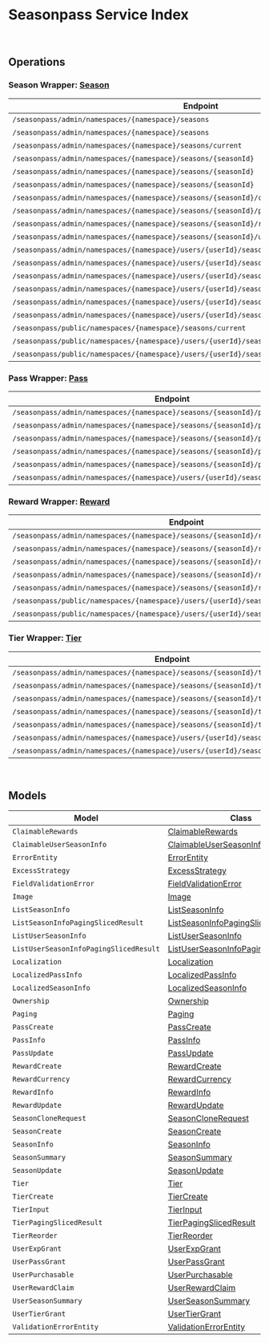# Seasonpass Service Index

&nbsp;  

## Operations

### Season Wrapper:  [Season](../AccelByte.Sdk/Api/Seasonpass/Wrapper/Season.cs)
| Endpoint | Method | ID | Class |
|---|---|---|---|
| `/seasonpass/admin/namespaces/{namespace}/seasons` | GET | QuerySeasons | [QuerySeasons](../AccelByte.Sdk/Api/Seasonpass/Operation/Season/QuerySeasons.cs) |
| `/seasonpass/admin/namespaces/{namespace}/seasons` | POST | CreateSeason | [CreateSeason](../AccelByte.Sdk/Api/Seasonpass/Operation/Season/CreateSeason.cs) |
| `/seasonpass/admin/namespaces/{namespace}/seasons/current` | GET | GetCurrentSeason | [GetCurrentSeason](../AccelByte.Sdk/Api/Seasonpass/Operation/Season/GetCurrentSeason.cs) |
| `/seasonpass/admin/namespaces/{namespace}/seasons/{seasonId}` | GET | GetSeason | [GetSeason](../AccelByte.Sdk/Api/Seasonpass/Operation/Season/GetSeason.cs) |
| `/seasonpass/admin/namespaces/{namespace}/seasons/{seasonId}` | DELETE | DeleteSeason | [DeleteSeason](../AccelByte.Sdk/Api/Seasonpass/Operation/Season/DeleteSeason.cs) |
| `/seasonpass/admin/namespaces/{namespace}/seasons/{seasonId}` | PATCH | UpdateSeason | [UpdateSeason](../AccelByte.Sdk/Api/Seasonpass/Operation/Season/UpdateSeason.cs) |
| `/seasonpass/admin/namespaces/{namespace}/seasons/{seasonId}/clone` | POST | CloneSeason | [CloneSeason](../AccelByte.Sdk/Api/Seasonpass/Operation/Season/CloneSeason.cs) |
| `/seasonpass/admin/namespaces/{namespace}/seasons/{seasonId}/publish` | PUT | PublishSeason | [PublishSeason](../AccelByte.Sdk/Api/Seasonpass/Operation/Season/PublishSeason.cs) |
| `/seasonpass/admin/namespaces/{namespace}/seasons/{seasonId}/retire` | PUT | RetireSeason | [RetireSeason](../AccelByte.Sdk/Api/Seasonpass/Operation/Season/RetireSeason.cs) |
| `/seasonpass/admin/namespaces/{namespace}/seasons/{seasonId}/unpublish` | PUT | UnpublishSeason | [UnpublishSeason](../AccelByte.Sdk/Api/Seasonpass/Operation/Season/UnpublishSeason.cs) |
| `/seasonpass/admin/namespaces/{namespace}/users/{userId}/seasons` | GET | GetUserParticipatedSeasons | [GetUserParticipatedSeasons](../AccelByte.Sdk/Api/Seasonpass/Operation/Season/GetUserParticipatedSeasons.cs) |
| `/seasonpass/admin/namespaces/{namespace}/users/{userId}/seasons/current/passes/ownership/any` | GET | ExistsAnyPassByPassCodes | [ExistsAnyPassByPassCodes](../AccelByte.Sdk/Api/Seasonpass/Operation/Season/ExistsAnyPassByPassCodes.cs) |
| `/seasonpass/admin/namespaces/{namespace}/users/{userId}/seasons/current/progression` | GET | GetCurrentUserSeasonProgression | [GetCurrentUserSeasonProgression](../AccelByte.Sdk/Api/Seasonpass/Operation/Season/GetCurrentUserSeasonProgression.cs) |
| `/seasonpass/admin/namespaces/{namespace}/users/{userId}/seasons/current/purchasable` | POST | CheckSeasonPurchasable | [CheckSeasonPurchasable](../AccelByte.Sdk/Api/Seasonpass/Operation/Season/CheckSeasonPurchasable.cs) |
| `/seasonpass/admin/namespaces/{namespace}/users/{userId}/seasons/current/reset` | DELETE | ResetUserSeason | [ResetUserSeason](../AccelByte.Sdk/Api/Seasonpass/Operation/Season/ResetUserSeason.cs) |
| `/seasonpass/admin/namespaces/{namespace}/users/{userId}/seasons/{seasonId}/data` | GET | GetUserSeason | [GetUserSeason](../AccelByte.Sdk/Api/Seasonpass/Operation/Season/GetUserSeason.cs) |
| `/seasonpass/public/namespaces/{namespace}/seasons/current` | GET | PublicGetCurrentSeason | [PublicGetCurrentSeason](../AccelByte.Sdk/Api/Seasonpass/Operation/Season/PublicGetCurrentSeason.cs) |
| `/seasonpass/public/namespaces/{namespace}/users/{userId}/seasons/current/data` | GET | PublicGetCurrentUserSeason | [PublicGetCurrentUserSeason](../AccelByte.Sdk/Api/Seasonpass/Operation/Season/PublicGetCurrentUserSeason.cs) |
| `/seasonpass/public/namespaces/{namespace}/users/{userId}/seasons/{seasonId}/data` | GET | PublicGetUserSeason | [PublicGetUserSeason](../AccelByte.Sdk/Api/Seasonpass/Operation/Season/PublicGetUserSeason.cs) |

### Pass Wrapper:  [Pass](../AccelByte.Sdk/Api/Seasonpass/Wrapper/Pass.cs)
| Endpoint | Method | ID | Class |
|---|---|---|---|
| `/seasonpass/admin/namespaces/{namespace}/seasons/{seasonId}/passes` | GET | QueryPasses | [QueryPasses](../AccelByte.Sdk/Api/Seasonpass/Operation/Pass/QueryPasses.cs) |
| `/seasonpass/admin/namespaces/{namespace}/seasons/{seasonId}/passes` | POST | CreatePass | [CreatePass](../AccelByte.Sdk/Api/Seasonpass/Operation/Pass/CreatePass.cs) |
| `/seasonpass/admin/namespaces/{namespace}/seasons/{seasonId}/passes/{code}` | GET | GetPass | [GetPass](../AccelByte.Sdk/Api/Seasonpass/Operation/Pass/GetPass.cs) |
| `/seasonpass/admin/namespaces/{namespace}/seasons/{seasonId}/passes/{code}` | DELETE | DeletePass | [DeletePass](../AccelByte.Sdk/Api/Seasonpass/Operation/Pass/DeletePass.cs) |
| `/seasonpass/admin/namespaces/{namespace}/seasons/{seasonId}/passes/{code}` | PATCH | UpdatePass | [UpdatePass](../AccelByte.Sdk/Api/Seasonpass/Operation/Pass/UpdatePass.cs) |
| `/seasonpass/admin/namespaces/{namespace}/users/{userId}/seasons/current/passes` | POST | GrantUserPass | [GrantUserPass](../AccelByte.Sdk/Api/Seasonpass/Operation/Pass/GrantUserPass.cs) |

### Reward Wrapper:  [Reward](../AccelByte.Sdk/Api/Seasonpass/Wrapper/Reward.cs)
| Endpoint | Method | ID | Class |
|---|---|---|---|
| `/seasonpass/admin/namespaces/{namespace}/seasons/{seasonId}/rewards` | GET | QueryRewards | [QueryRewards](../AccelByte.Sdk/Api/Seasonpass/Operation/Reward/QueryRewards.cs) |
| `/seasonpass/admin/namespaces/{namespace}/seasons/{seasonId}/rewards` | POST | CreateReward | [CreateReward](../AccelByte.Sdk/Api/Seasonpass/Operation/Reward/CreateReward.cs) |
| `/seasonpass/admin/namespaces/{namespace}/seasons/{seasonId}/rewards/{code}` | GET | GetReward | [GetReward](../AccelByte.Sdk/Api/Seasonpass/Operation/Reward/GetReward.cs) |
| `/seasonpass/admin/namespaces/{namespace}/seasons/{seasonId}/rewards/{code}` | DELETE | DeleteReward | [DeleteReward](../AccelByte.Sdk/Api/Seasonpass/Operation/Reward/DeleteReward.cs) |
| `/seasonpass/admin/namespaces/{namespace}/seasons/{seasonId}/rewards/{code}` | PATCH | UpdateReward | [UpdateReward](../AccelByte.Sdk/Api/Seasonpass/Operation/Reward/UpdateReward.cs) |
| `/seasonpass/public/namespaces/{namespace}/users/{userId}/seasons/current/rewards` | POST | PublicClaimUserReward | [PublicClaimUserReward](../AccelByte.Sdk/Api/Seasonpass/Operation/Reward/PublicClaimUserReward.cs) |
| `/seasonpass/public/namespaces/{namespace}/users/{userId}/seasons/current/rewards/bulk` | POST | PublicBulkClaimUserRewards | [PublicBulkClaimUserRewards](../AccelByte.Sdk/Api/Seasonpass/Operation/Reward/PublicBulkClaimUserRewards.cs) |

### Tier Wrapper:  [Tier](../AccelByte.Sdk/Api/Seasonpass/Wrapper/Tier.cs)
| Endpoint | Method | ID | Class |
|---|---|---|---|
| `/seasonpass/admin/namespaces/{namespace}/seasons/{seasonId}/tiers` | GET | QueryTiers | [QueryTiers](../AccelByte.Sdk/Api/Seasonpass/Operation/Tier/QueryTiers.cs) |
| `/seasonpass/admin/namespaces/{namespace}/seasons/{seasonId}/tiers` | POST | CreateTier | [CreateTier](../AccelByte.Sdk/Api/Seasonpass/Operation/Tier/CreateTier.cs) |
| `/seasonpass/admin/namespaces/{namespace}/seasons/{seasonId}/tiers/{id}` | PUT | UpdateTier | [UpdateTier](../AccelByte.Sdk/Api/Seasonpass/Operation/Tier/UpdateTier.cs) |
| `/seasonpass/admin/namespaces/{namespace}/seasons/{seasonId}/tiers/{id}` | DELETE | DeleteTier | [DeleteTier](../AccelByte.Sdk/Api/Seasonpass/Operation/Tier/DeleteTier.cs) |
| `/seasonpass/admin/namespaces/{namespace}/seasons/{seasonId}/tiers/{id}/reorder` | PUT | ReorderTier | [ReorderTier](../AccelByte.Sdk/Api/Seasonpass/Operation/Tier/ReorderTier.cs) |
| `/seasonpass/admin/namespaces/{namespace}/users/{userId}/seasons/current/exp` | POST | GrantUserExp | [GrantUserExp](../AccelByte.Sdk/Api/Seasonpass/Operation/Tier/GrantUserExp.cs) |
| `/seasonpass/admin/namespaces/{namespace}/users/{userId}/seasons/current/tiers` | POST | GrantUserTier | [GrantUserTier](../AccelByte.Sdk/Api/Seasonpass/Operation/Tier/GrantUserTier.cs) |


&nbsp;  

## Models

| Model | Class |
|---|---|
| `ClaimableRewards` | [ClaimableRewards](../AccelByte.Sdk/Api/Seasonpass/Model/ClaimableRewards.cs) |
| `ClaimableUserSeasonInfo` | [ClaimableUserSeasonInfo](../AccelByte.Sdk/Api/Seasonpass/Model/ClaimableUserSeasonInfo.cs) |
| `ErrorEntity` | [ErrorEntity](../AccelByte.Sdk/Api/Seasonpass/Model/ErrorEntity.cs) |
| `ExcessStrategy` | [ExcessStrategy](../AccelByte.Sdk/Api/Seasonpass/Model/ExcessStrategy.cs) |
| `FieldValidationError` | [FieldValidationError](../AccelByte.Sdk/Api/Seasonpass/Model/FieldValidationError.cs) |
| `Image` | [Image](../AccelByte.Sdk/Api/Seasonpass/Model/Image.cs) |
| `ListSeasonInfo` | [ListSeasonInfo](../AccelByte.Sdk/Api/Seasonpass/Model/ListSeasonInfo.cs) |
| `ListSeasonInfoPagingSlicedResult` | [ListSeasonInfoPagingSlicedResult](../AccelByte.Sdk/Api/Seasonpass/Model/ListSeasonInfoPagingSlicedResult.cs) |
| `ListUserSeasonInfo` | [ListUserSeasonInfo](../AccelByte.Sdk/Api/Seasonpass/Model/ListUserSeasonInfo.cs) |
| `ListUserSeasonInfoPagingSlicedResult` | [ListUserSeasonInfoPagingSlicedResult](../AccelByte.Sdk/Api/Seasonpass/Model/ListUserSeasonInfoPagingSlicedResult.cs) |
| `Localization` | [Localization](../AccelByte.Sdk/Api/Seasonpass/Model/Localization.cs) |
| `LocalizedPassInfo` | [LocalizedPassInfo](../AccelByte.Sdk/Api/Seasonpass/Model/LocalizedPassInfo.cs) |
| `LocalizedSeasonInfo` | [LocalizedSeasonInfo](../AccelByte.Sdk/Api/Seasonpass/Model/LocalizedSeasonInfo.cs) |
| `Ownership` | [Ownership](../AccelByte.Sdk/Api/Seasonpass/Model/Ownership.cs) |
| `Paging` | [Paging](../AccelByte.Sdk/Api/Seasonpass/Model/Paging.cs) |
| `PassCreate` | [PassCreate](../AccelByte.Sdk/Api/Seasonpass/Model/PassCreate.cs) |
| `PassInfo` | [PassInfo](../AccelByte.Sdk/Api/Seasonpass/Model/PassInfo.cs) |
| `PassUpdate` | [PassUpdate](../AccelByte.Sdk/Api/Seasonpass/Model/PassUpdate.cs) |
| `RewardCreate` | [RewardCreate](../AccelByte.Sdk/Api/Seasonpass/Model/RewardCreate.cs) |
| `RewardCurrency` | [RewardCurrency](../AccelByte.Sdk/Api/Seasonpass/Model/RewardCurrency.cs) |
| `RewardInfo` | [RewardInfo](../AccelByte.Sdk/Api/Seasonpass/Model/RewardInfo.cs) |
| `RewardUpdate` | [RewardUpdate](../AccelByte.Sdk/Api/Seasonpass/Model/RewardUpdate.cs) |
| `SeasonCloneRequest` | [SeasonCloneRequest](../AccelByte.Sdk/Api/Seasonpass/Model/SeasonCloneRequest.cs) |
| `SeasonCreate` | [SeasonCreate](../AccelByte.Sdk/Api/Seasonpass/Model/SeasonCreate.cs) |
| `SeasonInfo` | [SeasonInfo](../AccelByte.Sdk/Api/Seasonpass/Model/SeasonInfo.cs) |
| `SeasonSummary` | [SeasonSummary](../AccelByte.Sdk/Api/Seasonpass/Model/SeasonSummary.cs) |
| `SeasonUpdate` | [SeasonUpdate](../AccelByte.Sdk/Api/Seasonpass/Model/SeasonUpdate.cs) |
| `Tier` | [Tier](../AccelByte.Sdk/Api/Seasonpass/Model/Tier.cs) |
| `TierCreate` | [TierCreate](../AccelByte.Sdk/Api/Seasonpass/Model/TierCreate.cs) |
| `TierInput` | [TierInput](../AccelByte.Sdk/Api/Seasonpass/Model/TierInput.cs) |
| `TierPagingSlicedResult` | [TierPagingSlicedResult](../AccelByte.Sdk/Api/Seasonpass/Model/TierPagingSlicedResult.cs) |
| `TierReorder` | [TierReorder](../AccelByte.Sdk/Api/Seasonpass/Model/TierReorder.cs) |
| `UserExpGrant` | [UserExpGrant](../AccelByte.Sdk/Api/Seasonpass/Model/UserExpGrant.cs) |
| `UserPassGrant` | [UserPassGrant](../AccelByte.Sdk/Api/Seasonpass/Model/UserPassGrant.cs) |
| `UserPurchasable` | [UserPurchasable](../AccelByte.Sdk/Api/Seasonpass/Model/UserPurchasable.cs) |
| `UserRewardClaim` | [UserRewardClaim](../AccelByte.Sdk/Api/Seasonpass/Model/UserRewardClaim.cs) |
| `UserSeasonSummary` | [UserSeasonSummary](../AccelByte.Sdk/Api/Seasonpass/Model/UserSeasonSummary.cs) |
| `UserTierGrant` | [UserTierGrant](../AccelByte.Sdk/Api/Seasonpass/Model/UserTierGrant.cs) |
| `ValidationErrorEntity` | [ValidationErrorEntity](../AccelByte.Sdk/Api/Seasonpass/Model/ValidationErrorEntity.cs) |
